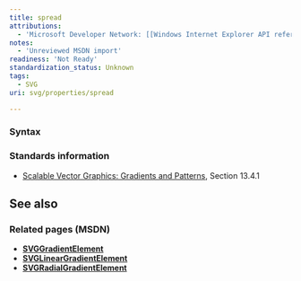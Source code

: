 ```yaml
---
title: spread
attributions:
  - 'Microsoft Developer Network: [[Windows Internet Explorer API reference](http://msdn.microsoft.com/en-us/library/ie/hh828809%28v=vs.85%29.aspx) Article]'
notes:
  - 'Unreviewed MSDN import'
readiness: 'Not Ready'
standardization_status: Unknown
tags:
  - SVG
uri: svg/properties/spread

---
```

### Syntax

### Standards information

-   [Scalable Vector Graphics: Gradients and Patterns](http://go.microsoft.com/fwlink/p/?linkid=199811), Section 13.4.1

## See also

### Related pages (MSDN)

-   [**SVGGradientElement**](/svg/elements/gradient)
-   [**SVGLinearGradientElement**](/svg/elements/linearGradient)
-   [**SVGRadialGradientElement**](/svg/elements/radialGradient)

